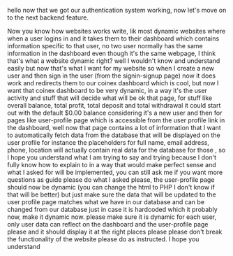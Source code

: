 hello now that we got our authentication system working, now let's move on to the next backend feature. 

Now you know how websites works write, lik most dynamic websites where when a user logins in and it takes them to their dashboard which contains information specific to that user, no two user normally has the same information in the dashboard even though it's the same webpage, I think that's what a website dynamic right? well I wouldn't know and understand easily but now that's what I want for my website so when I create a new user and then sign in the user (from the signin-signup page) now it does work and redirects them to our coinex dashboard which is cool, but now I want that coinex dashboard to be very dynamic, in a way it's the user activity and stuff that will decide what will be ok that page, for stuff like overall balance, total profit, total deposit and total withdrawal it could start out with the default $0.00 balance considering it's a new user and then for pages like user-profile page which is accessible from the user profile link in the dashboard, well now that page contains a lot of information that I want to automatically fetch data from the database that will be displayed on the user profile for instance the placeholders for full name, email address, phone, location will actually contain real data for the database for those , so I hope you understand what I am trying to say and trying because I don't fully know how to explain to in a way that would make perfect sense and what I asked for will be implemented, you can still ask me if you want more questions as guide  please do what I asked please, the user-profile page should now be dynamic (you can change the html to PHP I don't know if that will be better) but just make sure the data that will be updated to the user profile page matches what we have in our database and can be changed from our database just in case it is hardcoded which it probably now, make it dynamic now. please make sure it is dynamic for each user, only user data can reflect on the dashboard and the user-profile page please and it should display it at the right places please 
please don't break the functionality of the website please do as instructed. I hope you understand
